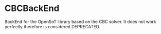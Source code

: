 # CBCBackEnd
BackEnd for the OpenSoT library based on the CBC solver. It does not work perfectly therefore is considered DEPRECATED.
